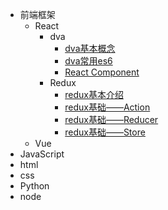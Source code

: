 - 前端框架
  - React
    - dva
      - [dva基本概念](https://github.com/bai3/blog/issues/1)
      - [dva常用es6](https://github.com/bai3/blog/issues/2)
      - [React Component](https://github.com/bai3/blog/issues/7)
    - Redux
      - [redux基本介绍](https://github.com/bai3/blog/issues/3)
      - [redux基础——Action](https://github.com/bai3/blog/issues/4)
      - [redux基础——Reducer](https://github.com/bai3/blog/issues/5)
      - [redux基础——Store](https://github.com/bai3/blog/issues/6)      
  - Vue
- JavaScript
- html
- css
- Python
- node
